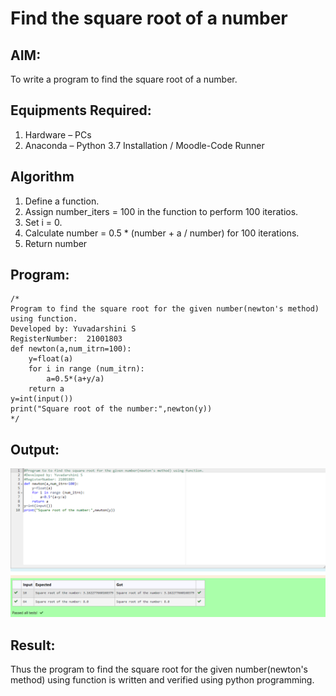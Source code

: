 # Find the square root of a number

## AIM:
To write a program to find the square root of a number.

## Equipments Required:
1. Hardware – PCs
2. Anaconda – Python 3.7 Installation / Moodle-Code Runner

## Algorithm
1. Define a function.
2. Assign number_iters = 100 in the function to perform 100 iteratios.
3. Set i = 0.
4. Calculate  number = 0.5 * (number + a / number) for 100 iterations.
5. Return number

## Program:
```
/*
Program to find the square root for the given number(newton's method) using function.
Developed by: Yuvadarshini S
RegisterNumber:  21001803
def newton(a,num_itrn=100):
    y=float(a)
    for i in range (num_itrn):
        a=0.5*(a+y/a)
    return a
y=int(input())        
print("Square root of the number:",newton(y))
*/
```

## Output:
![GitHub Logo](square.png)


## Result:
Thus the program to find the square root for the given number(newton's method) using function is written and verified using python programming.
